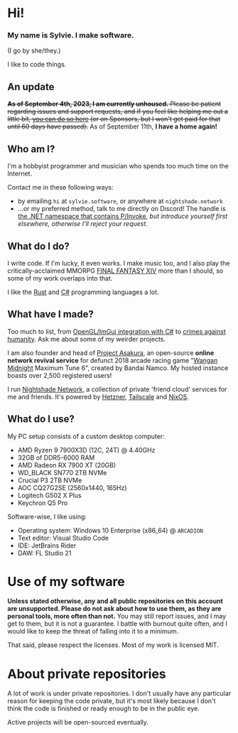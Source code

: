 # Hi!
### My name is Sylvie. I make software.
(I go by she/they.)

I like to code things.

## An update
~~**As of September 4th, 2023, I am currently unhoused.** Please be patient regarding issues and support requests, and if you feel like helping me out a little bit, [you can do so here](https://paypal.me/ry00001) (or on Sponsors, but I won't get paid for that until 60 days have passed).~~ As of September 11th, **I have a home again!**

## Who am I?
I'm a hobbyist programmer and musician who spends too much time on the Internet. 

Contact me in these following ways:
- by emailing `hi` at `sylvie.software`, or anywhere at `nightshade.network`
- ...or my preferred method, talk to me directly on Discord! The handle is [the .NET namespace that contains P/Invoke](https://learn.microsoft.com/en-us/dotnet/standard/native-interop/pinvoke), *but introduce yourself first elsewhere, otherwise I'll reject your request.*

## What do I do?
I write code. If I'm lucky, it even works. I make music too, and I also play the critically-acclaimed MMORPG [FINAL FANTASY XIV](https://finalfantasyxiv.com) more than I should, so some of my work overlaps into that.

I like the [Rust](https://rust-lang.org) and [C#](https://dot.net) programming languages a lot.

## What have I made?
Too much to list, from [OpenGL/ImGui integration with C#](https://github.com/ry00001/OpenTK_ImGui_Backends) to [crimes against humanity](https://github.com/ry00001/rustic-c). Ask me about some of my weirder projects.

I am also founder and head of [Project Asakura](https://github.com/ProjectAsakura), an open-source **online network revival service** for defunct 2018 arcade racing game "[Wangan Midnight](https://en.wikipedia.org/wiki/Wangan_Midnight) Maximum Tune 6", created by Bandai Namco. My hosted instance boasts over 2,500 registered users!

I run [Nightshade Network](https://nightshade.network), a collection of private 'friend cloud' services for me and friends. It's powered by [Hetzner](https://hetzner.com), [Tailscale](https://tailscale.com) and [NixOS](https://nixos.org).

## What do I use?
My PC setup consists of a custom desktop computer:
- AMD Ryzen 9 7900X3D (12C, 24T) @ 4.40GHz
- 32GB of DDR5-6000 RAM
- AMD Radeon RX 7900 XT (20GB)
- WD_BLACK SN770 2TB NVMe
- Crucial P3 2TB NVMe
- AOC CQ27G2SE (2560x1440, 165Hz)
- Logitech G502 X Plus
- Keychron Q5 Pro

Software-wise, I like using:
- Operating system: Windows 10 Enterprise (x86_64) @ `ARCADION`
- Text editor: Visual Studio Code
- IDE: JetBrains Rider
- DAW: FL Studio 21

# Use of my software
**Unless stated otherwise, any and all public repositories on this account are unsupported. Please do not ask about how to use them, as they are personal tools, more often than not.**
You may still report issues, and I may get to them, but it is not a guarantee. I battle with burnout quite often,
and I would like to keep the threat of falling into it to a minimum.

That said, please respect the licenses. Most of my work is licensed MIT.

# About private repositories
A lot of work is under private repositories. I don't usually have any particular reason for keeping the code private,
but it's most likely because I don't think the code is finished or ready enough to be in the public eye.

Active projects will be open-sourced eventually.
<!--
**ry00001/ry00001** is a ✨ _special_ ✨ repository because its `README.md` (this file) appears on your GitHub profile.

Here are some ideas to get you started:

- 🔭 I’m currently working on ...
- 🌱 I’m currently learning ...
- 👯 I’m looking to collaborate on ...
- 🤔 I’m looking for help with ...
- 💬 Ask me about ...
- 📫 How to reach me: ...
- 😄 Pronouns: ...
- ⚡ Fun fact: ...
-->
